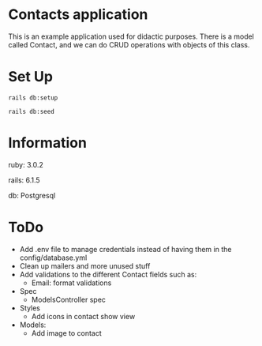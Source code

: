 # Contacts application

This is an example application used for didactic purposes. There is a model called Contact, and we can do CRUD operations with objects of this class.

# Set Up

`rails db:setup`

`rails db:seed`
# Information

ruby: 3.0.2

rails: 6.1.5

db: Postgresql

# ToDo

- Add .env file to manage credentials instead of having them in the config/database.yml
- Clean up mailers and more unused stuff
- Add validations to the different Contact fields such as:
  - Email: format validations
- Spec
  - ModelsController spec
- Styles
  - Add icons in contact show view
- Models:
  - Add image to contact
